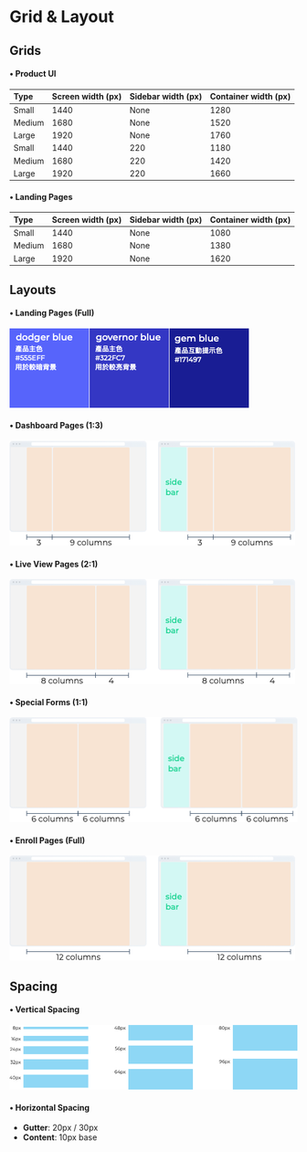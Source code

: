 # Grid & Layout

## Grids

#### • Product UI

| Type | Screen width \(px\) | Sidebar width \(px\) | Container width \(px\) |
| :--- | :--- | :--- | :--- |
| Small | 1440 | None | 1280 |
| Medium | 1680 | None | 1520 |
| Large | 1920 | None | 1760 |
| Small | 1440 | 220 | 1180 |
| Medium | 1680 | 220 | 1420 |
| Large | 1920 | 220 | 1660 |

#### • Landing Pages

| Type | Screen width \(px\) | Sidebar width \(px\) | Container width \(px\) |
| :--- | :--- | :--- | :--- |
| Small | 1440 | None | 1080 |
| Medium | 1680 | None | 1380 |
| Large | 1920 | None | 1620 |

## Layouts

#### • Landing Pages \(Full\)

![Full](../.gitbook/assets/image.png)

#### • Dashboard Pages \(1:3\)

![1:3](../.gitbook/assets/image%20%2824%29.png)

#### • Live View Pages \(2:1\)

![2:1](../.gitbook/assets/image%20%283%29.png)

#### • Special Forms \(1:1\)

![1:1](../.gitbook/assets/image%20%2810%29.png)

#### • Enroll Pages \(Full\)

![](../.gitbook/assets/image%20%2817%29.png)

## Spacing

#### • Vertical Spacing

![](../.gitbook/assets/image%20%2811%29.png)

#### • Horizontal Spacing

* **Gutter**: 20px / 30px
* **Content**: 10px base

